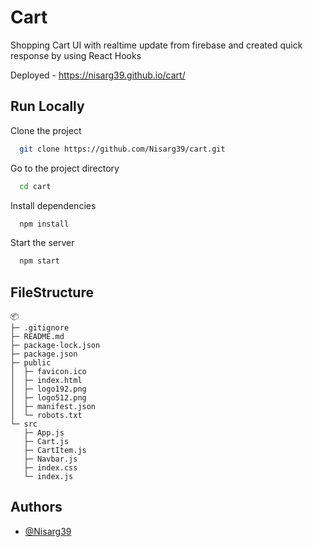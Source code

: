 
# Cart

Shopping Cart UI with realtime update from firebase and created quick response by using React Hooks

Deployed - https://nisarg39.github.io/cart/

## Run Locally

Clone the project

```bash
  git clone https://github.com/Nisarg39/cart.git
```

Go to the project directory

```bash
  cd cart
```

Install dependencies

```bash
  npm install
```

Start the server

```bash
  npm start
```


## FileStructure

```
📦 
├─ .gitignore
├─ README.md
├─ package-lock.json
├─ package.json
├─ public
│  ├─ favicon.ico
│  ├─ index.html
│  ├─ logo192.png
│  ├─ logo512.png
│  ├─ manifest.json
│  └─ robots.txt
└─ src
   ├─ App.js
   ├─ Cart.js
   ├─ CartItem.js
   ├─ Navbar.js
   ├─ index.css
   └─ index.js
```




## Authors

- [@Nisarg39](https://github.com/Nisarg39)

